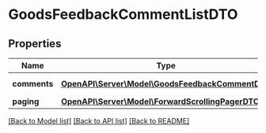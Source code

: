 # GoodsFeedbackCommentListDTO

## Properties
Name | Type | Description | Notes
------------ | ------------- | ------------- | -------------
**comments** | [**OpenAPI\Server\Model\GoodsFeedbackCommentDTO**](GoodsFeedbackCommentDTO.md) | Список комментариев. | 
**paging** | [**OpenAPI\Server\Model\ForwardScrollingPagerDTO**](ForwardScrollingPagerDTO.md) |  | [optional] 

[[Back to Model list]](../README.md#documentation-for-models) [[Back to API list]](../README.md#documentation-for-api-endpoints) [[Back to README]](../README.md)



